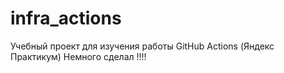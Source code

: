 # infra_actions
Учебный проект для изучения работы GitHub Actions (Яндекс Практикум)
Немного сделал !!!!